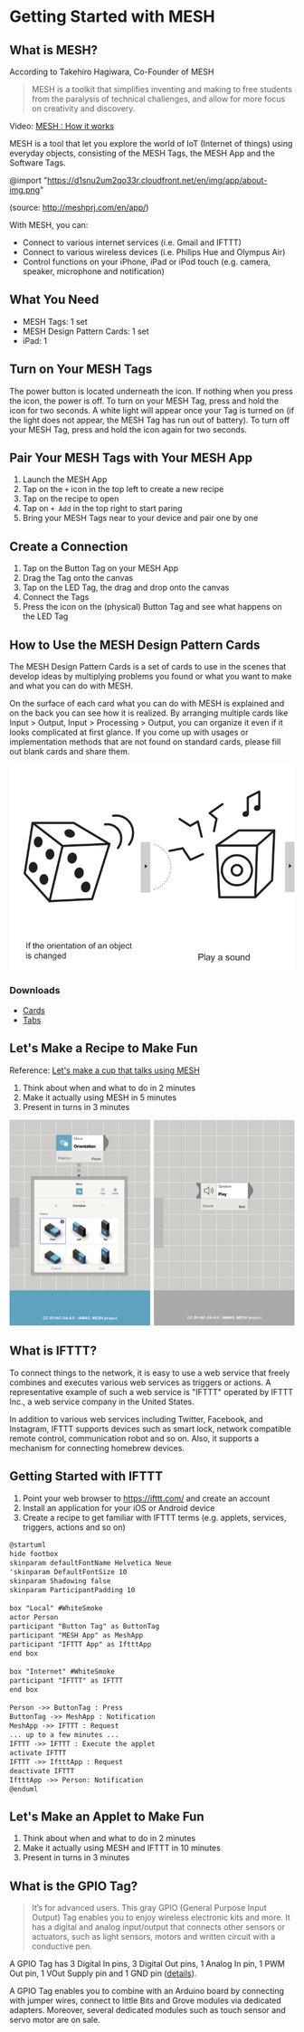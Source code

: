 # Getting Started with MESH

## What is MESH?

According to Takehiro Hagiwara, Co-Founder of MESH

> MESH is a toolkit that simplifies inventing and making to free students from the paralysis of technical challenges, and allow for more focus on creativity and discovery.

Video: [MESH : How it works](https://youtu.be/zgGyTU-pucM)

MESH is a tool that let you explore the world of IoT (Internet of things) using everyday objects, consisting of the MESH Tags, the MESH App and the Software Tags.

@import "https://d1snu2um2qo33r.cloudfront.net/en/img/app/about-img.png"

(source: http://meshprj.com/en/app/)

With MESH, you can:
- Connect to various internet services (i.e. Gmail and IFTTT)
- Connect to various wireless devices (i.e. Philips Hue and Olympus Air)
- Control functions on your iPhone, iPad or iPod touch (e.g. camera, speaker, microphone and notification)

## What You Need

- MESH Tags: 1 set
- MESH Design Pattern Cards: 1 set
- iPad: 1

## Turn on Your MESH Tags

The power button is located underneath the icon. If nothing when you press the icon, the power is off. To turn on your MESH Tag, press and hold the icon for two seconds. A white light will appear once your Tag is turned on (if the light does not appear, the MESH Tag has run out of battery). To turn off your MESH Tag, press and hold the icon again for two seconds.

## Pair Your MESH Tags with Your MESH App

1. Launch the MESH App
2. Tap on the `+` icon in the top left to create a new recipe
3. Tap on the recipe to open
4. Tap on `+ Add` in the top right to start paring
5. Bring your MESH Tags near to your device and pair one by one

## Create a Connection

1. Tap on the Button Tag on your MESH App
2. Drag the Tag onto the canvas
3. Tap on the LED Tag, the drag and drop onto the canvas
4. Connect the Tags
5. Press the icon on the (physical) Button Tag and see what happens on the LED Tag

## How to Use the MESH Design Pattern Cards

The MESH Design Pattern Cards is a set of cards to use in the scenes that develop ideas by multiplying problems you found or what you want to
make and what you can do with MESH.

On the surface of each card what you can do with MESH is explained and on the back you can see how it is realized. By arranging multiple cards like Input > Output, Input > Processing > Output, you can organize it even if it looks complicated at first glance. If you come up with usages or implementation methods that are not found on standard cards, please fill out blank cards and share them.

![trigger-action-top](/assets/trigger-action-top.png)

### Downloads

- [Cards](http://support.meshprj.com/hc/ja/article_attachments/115002103234/MESH_design_pattern_cards_English.pdf)
- [Tabs](http://support.meshprj.com/hc/ja/article_attachments/115002100713/MESH_design_pattern_cards_tab_English.pdf)

## Let's Make a Recipe to Make Fun

Reference: [Let's make a cup that talks using MESH](https://youtu.be/56IH6XfRHx4)

1. Think about when and what to do in 2 minutes
2. Make it actually using MESH in 5 minutes
3. Present in turns in 3 minutes

![trigger-action-bottom](/assets/trigger-action-bottom.png)

## What is IFTTT?

To connect things to the network, it is easy to use a web service that freely combines and executes various web services as triggers or actions. A representative example of such a web service is "IFTTT" operated by IFTTT Inc., a web service company in the United States.

In addition to various web services including Twitter, Facebook, and Instagram, IFTTT supports devices such as smart lock, network compatible remote control, communication robot and so on. Also, it supports a mechanism for connecting homebrew devices.

## Getting Started with IFTTT

1. Point your web browser to https://ifttt.com/ and create an account
2. Install an application for your iOS or Android device
3. Create a recipe to get familiar with IFTTT terms (e.g. applets, services, triggers, actions and so on)

```plantuml
@startuml
hide footbox
skinparam defaultFontName Helvetica Neue
'skinparam DefaultFontSize 10
skinparam Shadowing false
skinparam ParticipantPadding 10

box "Local" #WhiteSmoke
actor Person
participant "Button Tag" as ButtonTag
participant "MESH App" as MeshApp
participant "IFTTT App" as IftttApp
end box

box "Internet" #WhiteSmoke
participant "IFTTT" as IFTTT
end box

Person ->> ButtonTag : Press
ButtonTag ->> MeshApp : Notification
MeshApp ->> IFTTT : Request
... up to a few minutes ...
IFTTT ->> IFTTT : Execute the applet
activate IFTTT
IFTTT ->> IftttApp : Request
deactivate IFTTT
IftttApp ->> Person: Notification
@enduml
```

## Let's Make an Applet to Make Fun

1. Think about when and what to do in 2 minutes
2. Make it actually using MESH and IFTTT in 10 minutes
3. Present in turns in 3 minutes

## What is the GPIO Tag?

> It’s for advanced users.
This gray GPIO (General Purpose Input Output) Tag enables you to enjoy wireless electronic kits and more. It has a digital and analog input/output that connects other sensors or actuators, such as light sensors, motors and written circuit with a conductive pen.

A GPIO Tag has 3 Digital In pins, 3 Digital Out pins, 1 Analog In pin, 1 PWM Out pin, 1 VOut Supply pin and 1 GND pin ([details](http://meshprj.com/support/faq/gpio/)).

A GPIO Tag enables you to combine with an Arduino board by connecting with jumper wires, connect to little Bits and Grove modules via dedicated adapters. Moreover, several dedicated modules such as touch sensor and servo motor are on sale.